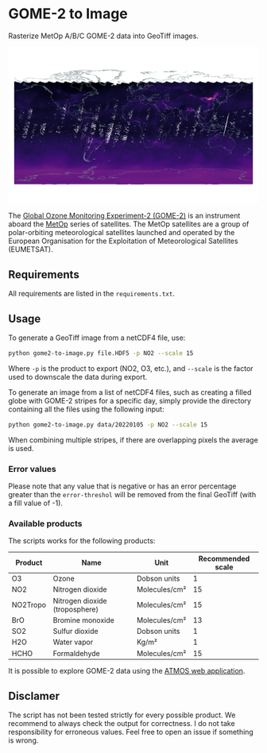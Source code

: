 # GOME-2 to Image

Rasterize MetOp A/B/C GOME-2 data into GeoTiff images.

![Nitrogen dioxide GAS on 01/05/2022](https://raw.githubusercontent.com/riccardoratta/gome2-to-image/main/NO2%20-%202022-01-05.png)

The [Global Ozone Monitoring Experiment-2 (GOME-2)](https://www.eumetsat.int/gome-2) is an instrument aboard the [MetOp](https://www.eumetsat.int/our-satellites/metop-series) series of satellites. The MetOp satellites are a group of polar-orbiting meteorological satellites launched and operated by the European Organisation for the Exploitation of Meteorological Satellites (EUMETSAT).

## Requirements

All requirements are listed in the `requirements.txt`.

## Usage

To generate a GeoTiff image from a netCDF4 file, use:

```bash
python gome2-to-image.py file.HDF5 -p NO2 --scale 15
```

Where `-p` is the product to export (NO2, O3, etc.), and `--scale` is the factor used to downscale the data during export.

To generate an image from a list of netCDF4 files, such as creating a filled globe with GOME-2 stripes for a specific day, simply provide the directory containing all the files using the following input:

```bash
python gome2-to-image.py data/20220105 -p NO2 --scale 15
```

When combining multiple stripes, if there are overlapping pixels the average is used.

### Error values

Please note that any value that is negative or has an error percentage greater than the `error-threshol` will be removed from the final GeoTiff (with a fill value of -1).

### Available products

The scripts works for the following products:

| Product  | Name                           | Unit          | Recommended scale |
| -------- | ------------------------------ | ------------- | ----------------- |
| O3       | Ozone                          | Dobson units  | 1                 |
| NO2      | Nitrogen dioxide               | Molecules/cm² | 15                |
| NO2Tropo | Nitrogen dioxide (troposphere) | Molecules/cm² | 15                |
| BrO      | Bromine monoxide               | Molecules/cm² | 13                |
| SO2      | Sulfur dioxide                 | Dobson units  | 1                 |
| H2O      | Water vapor                    | Kg/m²         | 1                 |
| HCHO     | Formaldehyde                   | Molecules/cm² | 15                |

It is possible to explore GOME-2 data using the [ATMOS web application](https://atmos.eoc.dlr.de/app/calendar).

## Disclamer

The script has not been tested strictly for every possible product. We recommend to always check the output for correctness. I do not take responsibility for erroneous values. Feel free to open an issue if something is wrong.
